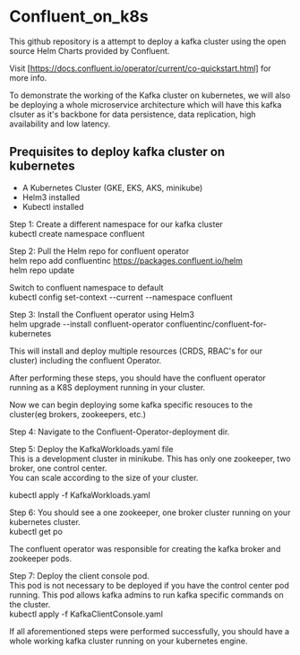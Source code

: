 # Confluent_on_k8s

This github repository is a attempt to deploy a kafka cluster using the open source Helm Charts provided by Confluent.

Visit [https://docs.confluent.io/operator/current/co-quickstart.html] for more info.

To demonstrate the working of the Kafka cluster on kubernetes, we will also be deploying a whole microservice architecture which will have this kafka clsuter as it's backbone for data persistence, data replication, high availability and low latency. 

## Prequisites to deploy kafka cluster on kubernetes

* A Kubernetes Cluster (GKE, EKS, AKS, minikube)
* Helm3 installed
* Kubectl installed

Step 1: Create a different namespace for our kafka cluster
<br>
kubectl create namespace confluent

Step 2: Pull the Helm repo for confluent operator<br>
helm repo add confluentinc https://packages.confluent.io/helm<br>
helm repo update

Switch to confluent namespace to default<br>
kubectl config set-context --current --namespace confluent

Step 3: Install the Confluent operator using Helm3<br>
helm upgrade --install confluent-operator confluentinc/confluent-for-kubernetes

This will install and deploy multiple resources (CRDS, RBAC's for our cluster) including the confluent Operator.

After performing these steps, you should have the confluent operator running as a K8S deployment running in your cluster.

Now we can begin deploying some kafka specific resouces to the cluster(eg brokers, zookeepers, etc.)

Step 4: Navigate to the Confluent-Operator-deployment dir.

Step 5: Deploy the KafkaWorkloads.yaml file<br>
This is a development cluster in minikube. This has only one zookeeper, two broker, one control center.<br>
You can scale according to the size of your cluster.

kubectl apply -f KafkaWorkloads.yaml

Step 6: You should see a one zookeeper, one broker cluster running on your kubernetes cluster.<br>
kubectl get po

The confluent operator was responsible for creating the kafka broker and zookeeper pods.

Step 7: Deploy the client console pod.<br>
This pod is not necessary to be deployed if you have the control center pod running. This pod allows kafka admins to run kafka specific commands on the cluster.<br>
kubectl apply -f KafkaClientConsole.yaml

If all aforementioned steps were performed successfully, you should have a whole working kafka cluster running on your kubernetes engine.


